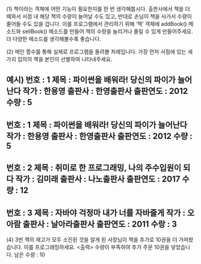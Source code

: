 (1) 책이라는 객체에 어떤 기능이 필요한지를 한 번 생각해봅시다.
출판사에서 책을 더 떼와서 서점 내 해당 책의 수량이 늘어날 수도 있고, 반대로 손님이 책을 사가서 수량이 줄어들 수도 있을 겁니다.
이를 프로그램에서 관리하기 위해 ‘책’ 객체에 addBook() 메소드와 sellBook() 메소드를 만들어 책의 수량을 늘리거나 줄일 수 있게 만들어주세요.
더 다양한 메소드를 생각해볼수록 좋습니다.

(2) 메인 함수를 통해 실제로 프로그램을 돌려볼 차례입니다.
가장 먼저 서점에 있는 세 가지 임의의 책을 본인이 선별하여 나타내주세요.

예시)
번호 : 1
제목 : 파이썬을 배워라! 당신의 파이가 늘어난다
작가 : 한용영
출판사 : 한영출판사
출판연도 : 2012
수량 : 5
------------------------------------------
번호 : 1
제목 : 파이썬을 배워라! 당신의 파이가 늘어난다
작가 : 한용영
출판사 : 한영출판사
출판연도 : 2012
수량 : 5
-------------------------------------------
번호 : 2
제목 : 취미로 한 프로그래밍, 나의 주수입원이 되다
작가 : 김미래
출판사 : 나노출판사
출판연도 : 2017
수량 : 12
--------------------------------------------
번호 : 3
제목 : 자바야 걱정마 내가 너를 자바줄게
작가 : 오아람
출판사 : 날아라출판사
출판연도 : 2011
수랑 : 3
--------------------------------------------

(4) 3번 책의 재고가 모두 소진된 것을 알게 된 사장님이 책을 추가로 10권을 더 가져왔습니다. 이를 프로그래밍하세요.
<출력> 수량이 부족하여 추가 주문 10권을 넣었습니다.
남은 수량 : 10